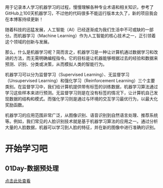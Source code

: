 用于记录本人学习机器学习的过程，慢慢理解各种专业术语和相关知识，参考了GitHub上100天机器学习，不过他的代码很多不能运行版本太久了，新的项目我会在本博客持续更新！

随着科技的迅猛发展，人工智能（AI）已经逐渐成为我们生活中不可或缺的一部分。而机器学习（Machine Learning）作为人工智能的核心技术之一，正引领着这个领域的创新与发展。

那么，什么是机器学习呢？简而言之，机器学习是一种让计算机通过数据学习和改进的方法，而无需明确编程指令。它的目标是让机器能够根据过去的经验和数据来预测、识别、分类或决策，从而模拟人类的智能行为。

机器学习可以分为监督学习（Supervised Learning）、无监督学习（Unsupervised Learning）和强化学习（Reinforcement Learning）三个主要类别。在监督学习中，我们给计算机提供带有标签的训练数据，机器学习算法通过学习这些样本来进行预测。无监督学习则是在没有标签的情况下，让计算机自己发现数据的结构和模式。而强化学习则是通过与环境的交互学习最优行为，以最大化奖励函数。

机器学习的应用范围非常广泛，从图像识别、语音识别到自然语言处理、推荐系统等。例如，我们常见的人脸识别技术就是基于机器学习算法的应用之一。通过分析大量的人脸数据，机器可以学习到人脸的特征，并在新的图像中进行准确的识别。


# 开始学习吧
## 01Day-数据预处理
[点击此处查看](/docs/01Day-数据预处理.md)
